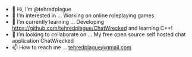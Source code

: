 - 👋 Hi, I’m @tehredplague
- 👀 I’m interested in ... Working on online roleplaying games
- 🌱 I’m currently learning ... Developing https://github.com/tehredplague/ChatWrecked and learning C++!
- 💞️ I’m looking to collaborate on ... My free open source self hosted chat application ChatWrecked
- 📫 How to reach me ... tehredplague@gmail.com

<!---
tehredplague/tehredplague is a ✨ special ✨ repository because its `README.md` (this file) appears on your GitHub profile.
You can click the Preview link to take a look at your changes.
--->
